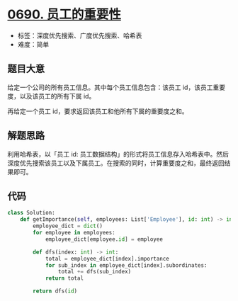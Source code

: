 # [0690. 员工的重要性](https://leetcode.cn/problems/employee-importance/)

- 标签：深度优先搜索、广度优先搜索、哈希表
- 难度：简单

## 题目大意

给定一个公司的所有员工信息。其中每个员工信息包含：该员工 id，该员工重要度，以及该员工的所有下属 id。

再给定一个员工 id，要求返回该员工和他所有下属的重要度之和。

## 解题思路

利用哈希表，以「员工 id: 员工数据结构」的形式将员工信息存入哈希表中。然后深度优先搜索该员工以及下属员工。在搜索的同时，计算重要度之和，最终返回结果即可。

## 代码

```Python
class Solution:
    def getImportance(self, employees: List['Employee'], id: int) -> int:
        employee_dict = dict()
        for employee in employees:
            employee_dict[employee.id] = employee

        def dfs(index: int) -> int:
            total = employee_dict[index].importance
            for sub_index in employee_dict[index].subordinates:
                total += dfs(sub_index)
            return total

        return dfs(id)
```

